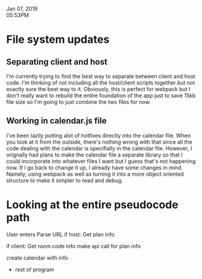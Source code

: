 Jan 07, 2019<br>
05:53PM


# File system updates

## Separating client and host

I'm currently trying to find the best way to separate between client and host code. I'm thinking of not including all the host/client scripts together but not exactly sure the best way to it. Obviously, this is perfect for webpack but I don't really want to rebuild the entire foundation of the app just to save 15kb file size so I'm going to just combine the two files for now.

## Working in calendar.js file

I've been lazily putting alot of hotfixes directly into the calendar file. When you look at it from the outside, there's nothing wrong with that since all the code dealing with the calendar is specifially in the calendar file. However, I orignally had plans to make the calendar file a separate library so that I could incorporate into whatever files I want but I guess that's not happening now. If I go back to change it up, I already have some changes in mind. Namely, using webpack as well as turning it into a more object oriented structure to make it simpler to read and debug.

# Looking at the entire pseudocode path

User enters
Parse URL 
if host:
    Get plan info

if client:
    Get room code info
    make api call for plan info

create calendar with info

- rest of program